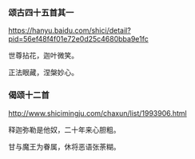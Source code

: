 ### 颂古四十五首其一
https://hanyu.baidu.com/shici/detail?pid=56ef48f4f01e72e0d25c4680bba9e1fc

世尊拈花，迦叶微笑。

正法眼藏，涅槃妙心。

### 偈颂十二首
http://www.shicimingju.com/chaxun/list/1993906.html

释迦弥勒是他奴，二十年来心胆粗。

甘与魔王为眷属，休将恶语张荼糊。
